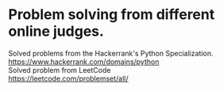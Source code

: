 # Problem solving from different online judges.
Solved problems from the Hackerrank's Python Specialization.  
https://www.hackerrank.com/domains/python  
Solved problem from LeetCode  
https://leetcode.com/problemset/all/
